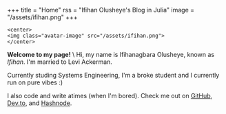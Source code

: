 +++
title = "Home"
rss = "Ifihan Olusheye's Blog in Julia"
image = "/assets/ifihan.png"
+++

~~~
<center>
<img class="avatar-image" src="/assets/ifihan.png">
</center>
~~~

**Welcome to my page!** \\
Hi, my name is Ifihanagbara Olusheye, known as _Ifihan_. I'm married to Levi Ackerman.

Currently studing Systems Engineering, I'm a broke student and I currently run on pure vibes :)

I also code and write atimes (when I'm bored). Check me out on [GitHub](https://github.com/Ifihan), [Dev.to](https://dev.to/ifihan), and [Hashnode](https://hashnode.com/@Ifihan).
